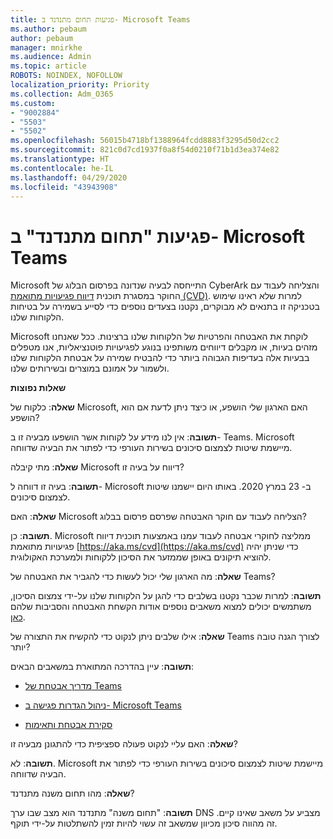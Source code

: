 ```yaml
---
title: פגיעות תחום מתנדנד ב- Microsoft Teams
ms.author: pebaum
author: pebaum
manager: mnirkhe
ms.audience: Admin
ms.topic: article
ROBOTS: NOINDEX, NOFOLLOW
localization_priority: Priority
ms.collection: Adm_O365
ms.custom:
- "9002884"
- "5503"
- "5502"
ms.openlocfilehash: 56015b4718bf1388964fcdd8883f3295d50d2cc2
ms.sourcegitcommit: 821c0d7cd1937f0a8f54d0210f71b1d3ea374e82
ms.translationtype: HT
ms.contentlocale: he-IL
ms.lasthandoff: 04/29/2020
ms.locfileid: "43943908"
---
```

# <a name="microsoft-teams-dangling-domain-vulnerability"></a>פגיעות "תחום מתנדנד" ב- Microsoft Teams

Microsoft התייחסה לבעיה שנדונה בפרסום הבלוג של CyberArk והצליחה לעבוד עם החוקר במסגרת תוכנית [דיווח פגיעויות מתואמת (CVD)](https://aka.ms/cvd). למרות שלא ראינו שימוש בטכניקה זו בתנאים לא מבוקרים, נקטנו בצעדים נוספים כדי לסייע בשמירה על בטיחות הלקוחות שלנו.

Microsoft לוקחת את האבטחה והפרטיות של הלקוחות שלנו ברצינות. ככל שאנחנו מזהים בעיות, או מקבלים דיווחים משותפינו בנוגע לפגיעויות פוטנציאליות, אנו מטפלים בבעיות אלה בעדיפות הגבוהה ביותר כדי להבטיח שמירה על אבטחת הלקוחות שלנו ולשמור על אמונם במוצרים ובשירותים שלנו.

**שאלות נפוצות**

**שאלה**: כלקוח של Microsoft, האם הארגון שלי הושפע, או כיצד ניתן לדעת אם הוא הושפע?

**תשובה**: אין לנו מידע על לקוחות אשר הושפעו מבעיה זו ב- Teams. Microsoft מיישמת שיטות לצמצום סיכונים בשירות העורפי כדי לפתור את הבעיה שדווחה.

**שאלה**: מתי קיבלה Microsoft דיווח על בעיה זו?

**תשובה**: בעיה זו דווחה ל- Microsoft ב- 23 במרץ 2020. באותו היום יישמנו שיטות לצמצום סיכונים.

**שאלה**: האם Microsoft הצליחה לעבוד עם חוקר האבטחה שפרסם פרסום בבלוג?

**תשובה**: כן. Microsoft ממליצה לחוקרי אבטחה לעבוד עמנו באמצעות תוכנית דיווח פגיעויות מתואמת [https://aka.ms/cvd](https://aka.ms/cvd) כדי שניתן יהיה להוציא תיקונים באופן שממזער את הסיכון ללקוחות ולמערכת האקולוגית.  

**שאלה**: מה הארגון שלי יכול לעשות כדי להגביר את האבטחה של Teams?  

**תשובה**: למרות שכבר נקטנו בשלבים כדי להגן על הלקוחות שלנו על-ידי צמצום הסיכון, משתמשים יכולים למצוא משאבים נוספים אודות הקשחת האבטחה והסביבות שלהם [כאן](https://www.microsoft.com/microsoft-365/blog/2020/04/06/it-professionals-privacy-security-microsoft-teams/).  

**שאלה**: אילו שלבים ניתן לנקוט כדי להקשיח את התצורה של Teams לצורך הגנה טובה יותר?

**תשובה**: עיין בהדרכה המתוארת במשאבים הבאים: 

- [מדריך אבטחת של Teams](https://docs.microsoft.com/microsoftteams/teams-security-guide)

- [ניהול הגדרות פגישה ב- Microsoft Teams](https://docs.microsoft.com/microsoftteams/meeting-settings-in-teams)

- [סקירת אבטחת ותאימות](https://docs.microsoft.com/microsoftteams/security-compliance-overview)

**שאלה**: האם עליי לנקוט פעולה ספציפית כדי להתגונן מבעיה זו?

**תשובה**: לא. Microsoft מיישמת שיטות לצמצום סיכונים בשירות העורפי כדי לפתור את הבעיה שדווחה.

**שאלה**: מהו תחום משנה מתנדנד?

**תשובה**: "תחום משנה" מתנדנד הוא מצב שבו ערך DNS מצביע על משאב שאינו קיים.  זה מהווה סיכון מכיוון שמשאב זה עשוי להיות זמין להשתלטות על-ידי תוקף.
